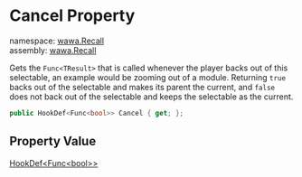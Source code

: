# Cancel Property

namespace: [wawa\.Recall](../../wawa.Recall.md)<br />
assembly: [wawa\.Recall](../../../wawa.Recall.md)

Gets the `Func<TResult>` that is called whenever the player backs out of this
selectable, an example would be zooming out of a module\. Returning `true`
backs out of the selectable and makes its parent the current, and `false`
does not back out of the selectable and keeps the selectable as the current\.

```csharp
public HookDef<Func<bool>> Cancel { get; };
```

## Property Value

[HookDef\<Func\<bool\>\>](../../../wawa.Recall/wawa.Recall/HookDef\`1.md)


